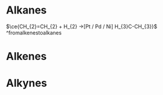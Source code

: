 # Alkanes
$\ce{CH_{2}=CH_{2} + H_{2} ->[Pt / Pd / Ni] H_{3}C-CH_{3}}$ ^fromalkenestoalkanes

# Alkenes

# Alkynes
